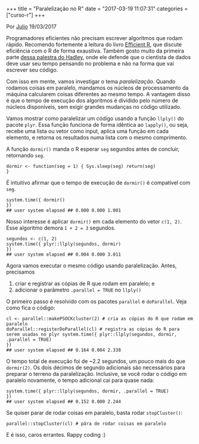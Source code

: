 +++
title = "Paralelização no R"
date = "2017-03-19 11:07:31"
categories = ["curso-r"]
+++

<p class="text-muted text-uppercase mb-small text-right">
Por <a href="http://curso-r.com/author/julio">Julio</a> 19/03/2017
</p>
<p>
Programadores eficientes não precisam escrever algoritmos que rodam
rápido. Recomendo fortemente a leitura do livro
<a href="https://csgillespie.github.io/efficientR/">Efficient R</a>, que
discute eficiência com o R de forma exaustiva. Também gosto muito da
primeira parte
<a href="https://www.youtube.com/watch?v=wki0BqlztCo">dessa palestra do
Hadley</a>, onde ele defende que o cientista de dados deve usar seu
tempo pensando no problema e não na forma que vai escrever seu código.
</p>
<p>
Com isso em mente, vamos investigar o tema <em>paralelização</em>.
Quando rodamos coisas em paralelo, mandamos os núcleos de processamento
da máquina calcularem coisas diferentes ao mesmo tempo. A vantagem disso
é que o tempo de execução dos algoritmos é dividido pelo número de
núcleos disponíveis, sem exigir grandes mudanças no código utilizado.
</p>
<p>
Vamos mostrar como paralelizar um código usando a função
<code>llply()</code> do pacote <code>plyr</code>. Essa função funciona
de forma idêntica ao <code>lapply()</code>, ou seja, recebe uma lista ou
vetor como input, aplica uma função em cada elemento, e retorna os
resultados numa lista com o mesmo comprimento.
</p>
<p>
A função <code>dormir()</code> manda o R esperar <code>seg</code>
segundos antes de concluir, retornando <code>seg</code>.
</p>
<pre class="r"><code>dormir &lt;- function(seg = 1) { Sys.sleep(seg) return(seg)
}</code></pre>
<p>
É intuitivo afirmar que o tempo de execução de <code>dormir()</code> é
compatível com <code>seg</code>.
</p>
<pre class="r"><code>system.time({ dormir()
})
## user system elapsed ## 0.000 0.000 1.001</code></pre>
<p>
Nosso interesse é aplicar <code>dormir()</code> em cada elemento do
vetor <code>c(1, 2)</code>. Esse algoritmo demora <code>1 + 2 = 3</code>
segundos.
</p>
<pre class="r"><code>segundos &lt;- c(1, 2)
system.time({ plyr::llply(segundos, dormir)
})
## user system elapsed ## 0.004 0.000 3.011</code></pre>
<p>
Agora vamos executar o mesmo código usando paralelização. Antes,
precisamos
</p>
<ol>
<li>
criar e registrar as cópias de R que rodam em paralelo; e
</li>
<li>
adicionar o parâmetro <code>.parallel = TRUE</code> no
<code>llply()</code>
</li>
</ol>
<p>
O primeiro passo é resolvido com os pacotes <code>parallel</code> e
<code>doParallel</code>. Veja como fica o código:
</p>
<pre class="r"><code>cl &lt;- parallel::makePSOCKcluster(2) # cria as c&#xF3;pias do R que rodam em paralelo
doParallel::registerDoParallel(cl) # registra as c&#xF3;pias do R para serem usadas no plyr system.time({ plyr::llply(segundos, dormir, .parallel = TRUE)
})
## user system elapsed ## 0.164 0.004 2.338</code></pre>
<p>
O tempo total de execução foi de ~2.2 segundos, um pouco mais do que
<code>dormir(2)</code>. Os dois décimos de segundo adicionais são
necessários para preparar o terreno da paralelização. Inclusive, se você
rodar o código em paralelo novamente, o tempo adicional cai para quase
nada:
</p>
<pre class="r"><code>system.time({ plyr::llply(segundos, dormir, .parallel = TRUE)
})
## user system elapsed ## 0.152 0.000 2.244</code></pre>
<p>
Se quiser parar de rodar coisas em paralelo, basta rodar
<code>stopCluster()</code>:
</p>
<pre class="r"><code>parallel::stopCluster(cl) # p&#xE1;ra de rodar coisas em paralelo</code></pre>
<p>
E é isso, caros errantes. Rappy coding :)
</p>

